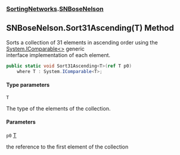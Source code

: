 ### [SortingNetworks](SortingNetworks.md 'SortingNetworks').[SNBoseNelson](SortingNetworks.SNBoseNelson.md 'SortingNetworks.SNBoseNelson')

## SNBoseNelson.Sort31Ascending<T>(T) Method

Sorts a collection of 31 elements in ascending order using the [System.IComparable&lt;&gt;](https://docs.microsoft.com/en-us/dotnet/api/System.IComparable-1 'System.IComparable`1') generic  
interface implementation of each element.

```csharp
public static void Sort31Ascending<T>(ref T p0)
    where T : System.IComparable<T>;
```
#### Type parameters

<a name='SortingNetworks.SNBoseNelson.Sort31Ascending_T_(T).T'></a>

`T`

The type of the elements of the collection.
#### Parameters

<a name='SortingNetworks.SNBoseNelson.Sort31Ascending_T_(T).p0'></a>

`p0` [T](SortingNetworks.SNBoseNelson.Sort31Ascending_T_(T).md#SortingNetworks.SNBoseNelson.Sort31Ascending_T_(T).T 'SortingNetworks.SNBoseNelson.Sort31Ascending<T>(T).T')

the reference to the first element of the collection